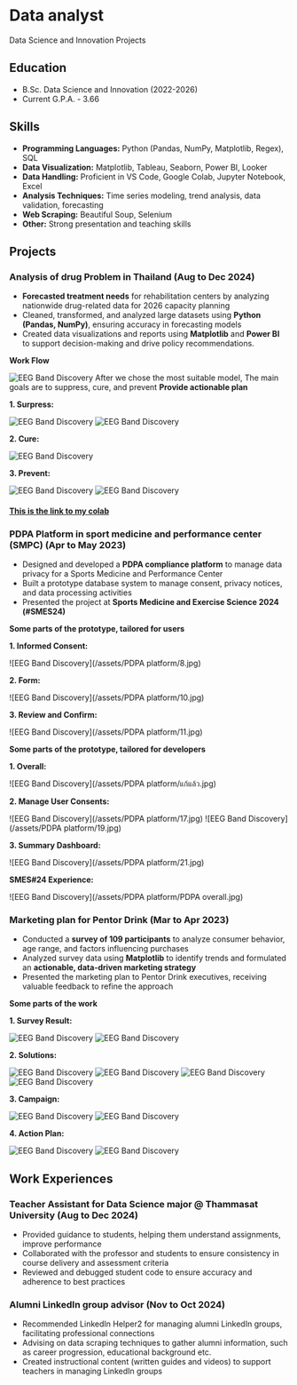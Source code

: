 # Data analyst
Data Science and Innovation Projects

## Education
- B.Sc. Data Science and Innovation (2022-2026)
- Current G.P.A. - 3.66

## Skills
- **Programming Languages:** Python (Pandas, NumPy, Matplotlib, Regex), SQL
- **Data Visualization:** Matplotlib, Tableau, Seaborn, Power BI, Looker
- **Data Handling:** Proficient in VS Code, Google Colab, Jupyter Notebook, Excel
- **Analysis Techniques:** Time series modeling, trend analysis, data validation, forecasting
- **Web Scraping:** Beautiful Soup, Selenium
- **Other:** Strong presentation and teaching skills

## Projects
### Analysis of drug Problem in Thailand (Aug to Dec 2024)
- **Forecasted treatment needs** for rehabilitation centers by analyzing nationwide drug-related data for 2026 capacity planning
- Cleaned, transformed, and analyzed large datasets using **Python (Pandas, NumPy)**, ensuring accuracy in forecasting models
- Created data visualizations and reports using **Matplotlib** and **Power BI** to support decision-making and drive policy
recommendations.

**Work Flow**

![EEG Band Discovery](/assets/9.png)
After we chose the most suitable model, The main goals are to suppress, cure, and prevent
**Provide actionable plan**

   **1. Surpress:**
   
   ![EEG Band Discovery](/assets/19.png)
   ![EEG Band Discovery](/assets/20.png)

   **2. Cure:**
   
   ![EEG Band Discovery](/assets/22.png)

   **3. Prevent:**
   
   ![EEG Band Discovery](/assets/25.png)
   ![EEG Band Discovery](/assets/26.png)

#### [This is the link to my colab](https://colab.research.google.com/drive/1pC27AtvC3w-bJndHnob9Kl1XNFbhA7Yv?usp=sharing)

### PDPA Platform in sport medicine and performance center (SMPC) (Apr to May 2023)
- Designed and developed a **PDPA compliance platform** to manage data privacy for a Sports Medicine and Performance Center
- Built a prototype database system to manage consent, privacy notices, and data processing activities
- Presented the project at **Sports Medicine and Exercise Science 2024 (#SMES24)**

**Some parts of the prototype, tailored for users**

   **1. Informed Consent:**

   ![EEG Band Discovery](/assets/PDPA platform/8.jpg)
   
   **2. Form:**

   ![EEG Band Discovery](/assets/PDPA platform/10.jpg)
   
   **3. Review and Confirm:**

   ![EEG Band Discovery](/assets/PDPA platform/11.jpg)

**Some parts of the prototype, tailored for developers**

  **1. Overall:**

  ![EEG Band Discovery](/assets/PDPA platform/แก้แล้ว.jpg)

  **2. Manage User Consents:**

  ![EEG Band Discovery](/assets/PDPA platform/17.jpg)
  ![EEG Band Discovery](/assets/PDPA platform/19.jpg)

  **3. Summary Dashboard:**

  ![EEG Band Discovery](/assets/PDPA platform/21.jpg)

  **SMES#24 Experience:**

  ![EEG Band Discovery](/assets/PDPA platform/PDPA overall.jpg)


### Marketing plan for Pentor Drink (Mar to Apr 2023)
- Conducted a **survey of 109 participants** to analyze consumer behavior, age range, and factors influencing purchases
- Analyzed survey data using **Matplotlib** to identify trends and formulated an **actionable, data-driven marketing strategy**
- Presented the marketing plan to Pentor Drink executives, receiving valuable feedback to refine the approach

**Some parts of the work**

  **1. Survey Result:**
  
  ![EEG Band Discovery](/assets/Pentor/2.jpg)
  ![EEG Band Discovery](/assets/Pentor/3.jpg)

  **2. Solutions:**
  
  ![EEG Band Discovery](/assets/Pentor/9.jpg)
  ![EEG Band Discovery](/assets/Pentor/10.jpg)
  ![EEG Band Discovery](/assets/Pentor/13.jpg)
  ![EEG Band Discovery](/assets/Pentor/15.jpg)

  **3. Campaign:**
  
  ![EEG Band Discovery](/assets/Pentor/17.jpg)
  ![EEG Band Discovery](/assets/Pentor/18.jpg)

  **4. Action Plan:**
  
  ![EEG Band Discovery](/assets/Pentor/20.jpg)
  ![EEG Band Discovery](/assets/Pentor/22.jpg)
  
## Work Experiences
### Teacher Assistant for Data Science major @ Thammasat University (Aug to Dec 2024)
- Provided guidance to students, helping them understand assignments, improve performance
- Collaborated with the professor and students to ensure consistency in course delivery and assessment criteria
- Reviewed and debugged student code to ensure accuracy and adherence to best practices

### Alumni LinkedIn group advisor (Nov to Oct 2024)
- Recommended LinkedIn Helper2 for managing alumni LinkedIn groups, facilitating professional connections
- Advising on data scraping techniques to gather alumni information, such as career progression, educational background etc.
- Created instructional content (written guides and videos) to support teachers in managing LinkedIn groups

